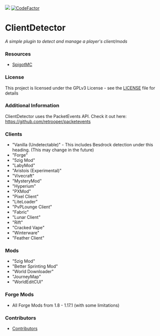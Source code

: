 [![](https://img.shields.io/badge/license-GPLv3-blue)](https://github.com/Sportkanone123/ClientDetector/blob/master/LICENSE)
[![CodeFactor](https://www.codefactor.io/repository/github/sportkanone123/clientdetector/badge/master)](https://www.codefactor.io/repository/github/sportkanone123/clientdetector/overview/master)

# ClientDetector
*A simple plugin to detect and manage a player's client/mods*

### Resources
* [SpigotMC](https://www.spigotmc.org/resources/clientdetector.90375/)

### License
This project is licensed under the GPLv3 License - see the [LICENSE](https://github.com/Sportkanone123/ClientDetector/blob/master/LICENSE) file for details

### Additional Information
ClientDetector uses the PacketEvents API. Check it out here: https://github.com/retrooper/packetevents

### Clients
* "Vanilla (Undetectable)" - This includes Besdrock detection under this heading. (This may change in the future)
* "Forge"
* "5zig Mod"
* "LabyMod"
* "Aristois (Experimental)"
* "Vivecraft"
* "MysteryMod"
* "Hyperium"
* "PXMod"
* "Pixel Client"
* "LiteLoader"
* "PvPLounge Client"
* "Fabric"
* "Lunar Client"
* "Rift"
* "Cracked Vape"
* "Winterware"
* "Feather Client"

### Mods
* "5zig Mod"
* "Better Sprinting Mod"
* "World Downloader"
* "JourneyMap"
* "WorldEditCUI"

### Forge Mods
* All Forge Mods from 1.8 - 1.17.1 (with some limitations)

### Contributors
* [Contributors](https://github.com/Loving11ish/ClientDetector/graphs/contributors)
